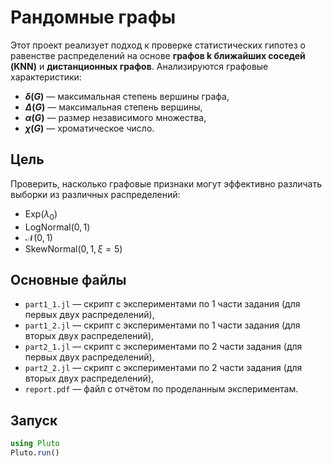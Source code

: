 # Рандомные графы

Этот проект реализует подход к проверке статистических гипотез о равенстве распределений на основе **графов k ближайших соседей (KNN)** и **дистанционных графов**. Анализируются графовые характеристики:

- **$\delta(G)$** — максимальная степень вершины графа,
- **$\Delta(G)$** — максимальная степень вершины,
- **$\alpha(G)$** — размер независимого множества,
- **$\chi(G)$** — хроматическое число.

## Цель

Проверить, насколько графовые признаки могут эффективно различать выборки из различных распределений:  
- $\mathrm{Exp}(\lambda_0)$  
- $\mathrm{LogNormal}(0, 1)$  
- $\mathcal{N}(0, 1)$  
- $\mathrm{SkewNormal}(0, 1, \xi=5)$

## Основные файлы

- `part1_1.jl` — скрипт с экспериментами по 1 части задания (для первых двух распределений),
- `part1_2.jl` — скрипт с экспериментами по 1 части задания (для вторых двух распределений),
- `part2_1.jl` — скрипт с экспериментами по 2 части задания (для первых двух распределений),
- `part2_2.jl` — скрипт с экспериментами по 2 части задания (для вторых двух распределений),
- `report.pdf` — файл с отчётом по проделанным экспериментам. 

## Запуск

```julia
using Pluto
Pluto.run()
